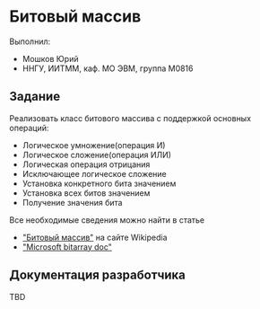 # Битовый массив

Выполнил:

 - Мошков Юрий
 - ННГУ, ИИТММ, каф. МО ЭВМ, группа М0816

## Задание

Реализовать класс битового массива с поддержкой основных операций:

 - Логическое умножение(операция И)
 - Логическое сложение(операция ИЛИ)
 - Логическая операция отрицания
 - Исключающее логическое сложение
 - Установка конкретного бита значением
 - Установка всех битов значением
 - Получение значения бита

Все необходимые сведения можно найти в статье
 - ["Битовый массив"][complex] на сайте Wikipedia
 - ["Microsoft bitarray doc"][microdoc]

## Документация разработчика

TBD

<!-- LINKS -->

[complex]: https://ru.wikipedia.org/wiki/%D0%91%D0%B8%D1%82%D0%BE%D0%B2%D0%B0%D1%8F_%D0%BA%D0%B0%D1%80%D1%82%D0%B0
[microdoc]: https://msdn.microsoft.com/ru-ru/library/system.collections.bitarray(v=vs.110).aspx